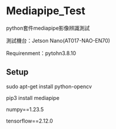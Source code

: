 # Mediapipe_Test

python套件mediapipe影像辨識測試

測試機台：Jetson Nano(AT017-NAO-EN70)

Requirenment：pytohn3.8.10

## Setup

sudo apt-get install python-opencv

pip3 install mediapipe

numpy==1.23.5

tensorflow==2.12.0
